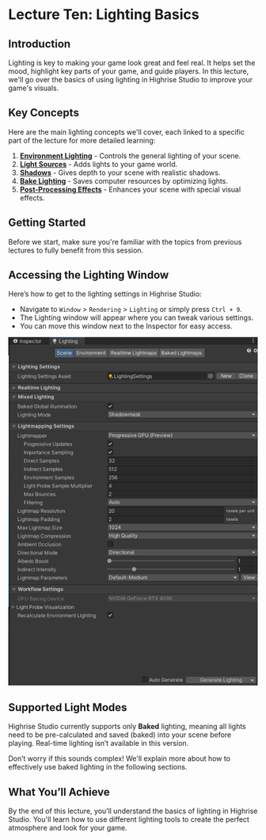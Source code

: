 # Lecture Ten: Lighting Basics

## Introduction

Lighting is key to making your game look great and feel real. It helps set the mood, highlight key parts of your game, and guide players. In this lecture, we'll go over the basics of using lighting in Highrise Studio to improve your game's visuals.

## Key Concepts

Here are the main lighting concepts we'll cover, each linked to a specific part of the lecture for more detailed learning:

1. **[Environment Lighting](https://create.highrise.game/learn/studio/create/beginner-guide/lecture-ten/lecture-ten-part-one)** - Controls the general lighting of your scene.
2. **[Light Sources](https://create.highrise.game/learn/studio/create/beginner-guide/lecture-ten/lecture-ten-part-two)** - Adds lights to your game world.
3. **[Shadows](https://create.highrise.game/learn/studio/create/beginner-guide/lecture-ten/lecture-ten-part-three)** - Gives depth to your scene with realistic shadows.
4. **[Bake Lighting](https://create.highrise.game/learn/studio/create/beginner-guide/lecture-ten/lecture-ten-part-four)** - Saves computer resources by optimizing lights.
5. **[Post-Processing Effects](https://create.highrise.game/learn/studio/create/beginner-guide/lecture-ten/lecture-ten-part-five)** - Enhances your scene with special visual effects.

## Getting Started

Before we start, make sure you're familiar with the topics from previous lectures to fully benefit from this session.

## Accessing the Lighting Window

Here’s how to get to the lighting settings in Highrise Studio:

- Navigate to `Window` > `Rendering` > `Lighting` or simply press `Ctrl + 9`.
- The Lighting window will appear where you can tweak various settings.
- You can move this window next to the Inspector for easy access.

![Lighting Window](/assets/learn/guides/studio/Lectures/lighting-window.png)

## Supported Light Modes

Highrise Studio currently supports only **Baked** lighting, meaning all lights need to be pre-calculated and saved (baked) into your scene before playing. Real-time lighting isn’t available in this version.

Don’t worry if this sounds complex! We'll explain more about how to effectively use baked lighting in the following sections.

## What You’ll Achieve

By the end of this lecture, you’ll understand the basics of lighting in Highrise Studio. You'll learn how to use different lighting tools to create the perfect atmosphere and look for your game.